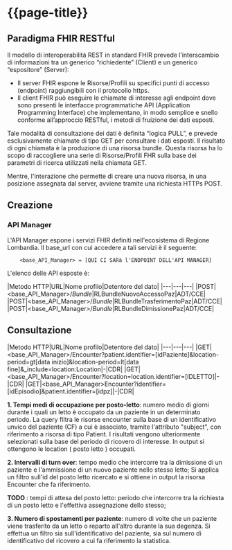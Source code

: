# {{page-title}}

## Paradigma FHIR RESTful
Il modello di interoperabilità REST in standard FHIR prevede l’interscambio di informazioni tra un generico “richiedente” (Client) e un generico “espositore” (Server): 

- Il server FHIR espone le Risorse/Profili su specifici punti di accesso (endpoint) raggiungibili con il protocollo https. 
- Il client FHIR può eseguire le chiamate di interesse agli endpoint dove sono presenti le interfacce programmatiche API (Application Programming Interface) che implementano, in modo semplice e snello conforme all’approccio RESTful, i metodi di fruizione dei dati esposti. 

Tale modalità di consultazione dei dati è definita “logica PULL”, e prevede esclusivamente chiamate di tipo GET per consultare i dati esposti. Il risultato di ogni chiamata è la produzione di una risorsa bundle. Questa risorsa ha lo scopo di raccogliere una serie di Risorse/Profili FHR sulla base dei parametri di ricerca utilizzati nella chiamata GET. 

Mentre, l'interazione che permette di creare una nuova risorsa, in una posizione assegnata dal server, avviene tramite una richiesta HTTPs POST.

## Creazione
### API Manager
L'API Manager espone i servizi FHIR definiti nell'ecosistema di Regione Lombardia. Il base_url con cui accedere a tali servizi è il seguente:
 
        <base_API_Manager> = [QUI CI SARà l'ENDPOINT DELL'API MANAGER]
  

L'elenco delle API esposte è:

|Metodo HTTP|URL|Nome profilo|Detentore del dato|
|---|---|---|
|POST|<base_API_Manager>/_Bundle_|RLBundleNuovoAccessoPaz|ADT/CCE|
|POST|<base_API_Manager>/_Bundle_|RLBundleTrasferimentoPaz|ADT/CCE|
|POST|<base_API_Manager>/_Bundle_|RLBundleDimissionePaz|ADT/CCE|

## Consultazione


|Metodo HTTP|URL|Nome profilo|Detentore del dato|
|---|---|---|
|GET|<base_API_Manager>/Encounter?patient.identifier=[idPaziente]&location-period=gt[data inizio]&location-period=lt[data fine]&_include=location:Location|-|CDR|
|GET|<base_API_Manager>/Encounter?location=location.identifier=[IDLETTO]|-|CDR|
|GET|<base_API_Manager>Encounter?identifier=[idEpisodio]&patient.identifier=[idpz]|-|CDR|


**1. Tempi medi di occupazione per posto-letto**: numero medio di giorni durante i quali un letto è occupato da un paziente in un determinato periodo.
La query filtra le risorse encounter sulla base di un identificativo unvico del paziente (CF) a cui è associato, tramite l'attributo "subject", con riferimento a risorsa di tipo Patient. I risultati vengono ulteriormente selezionati sulla base del periodo di ricovero di interesse. In output si ottengono le location ( posto letto ) occupati.

**2. Intervalli di turn over**: tempo medio che intercorre tra la dimissione di un paziente e l'ammissione di un nuovo paziente nello stesso letto;
Si applica un filtro sull'id del posto letto ricercato e si ottiene in output la risorsa Encounter che fa riferimento.

**TODO** : tempi di attesa del posto letto: periodo che intercorre tra la richiesta di un posto letto e l'effettiva assegnazione dello stesso; 

**3. Numero di spostamenti per paziente**: numero di volte che un paziente viene trasferito da un letto o reparto all'altro durante la sua degenza. Si effettua un filtro sia sull'identificativo del paziente, sia sul numero di identificativo del ricovero a cui fa riferimento la statistica.
